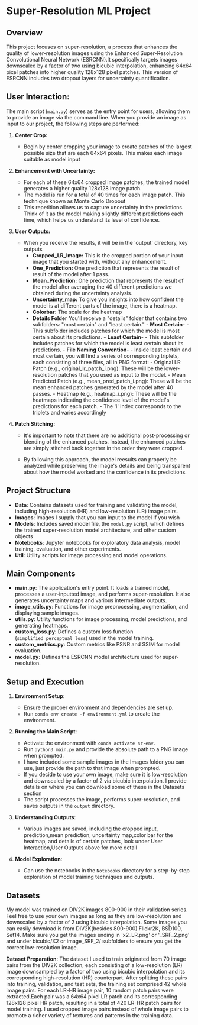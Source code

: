 # Super-Resolution ML Project

## Overview

This project focuses on super-resolution, a process that enhances the quality of lower-resolution images using the Enhanced Super-Resolution Convolutional Neural Network (ESRCNN).It specifically targets images downscaled by a factor of two using bicubic interpolation, enhancing 64x64 pixel patches into higher quality 128x128 pixel patches. This version of ESRCNN includes two dropout layers for uncertainty quantification.

## User Interaction:
The main script (`main.py`) serves as the entry point for users, allowing them to provide an image via the command line. When you provide an image as input to our project, the following steps are performed:

1. **Center Crop:**
   - Begin by center cropping your image to create patches of the largest possible size that are each 64x64 pixels. This makes each image suitable as model input
2. **Enhancement with Uncertainty:**
   - For each of these 64x64 cropped image patches, the trained model generates a higher quality 128x128 image patch.
   - The model is run for a total of 40 times for each image patch. This technique known as Monte Carlo Dropout
   - This repetition allows us to capture uncertainty in the predictions. Think of it as the model making slightly different predictions each time, which helps us understand its level of confidence.

3. **User Outputs:**
   - When you receive the results, it will be in the 'output' directory, key outputs
     - **Cropped_LR_Image:** This is the cropped portion of your input image that you started with, without any enhancement.
      - **One_Prediction:** One prediction that represents the result of result of the model after 1 pass.
     - **Mean_Prediction:** One prediction that represents the result of the model after averaging the 40 different predictions we obtained during the uncertainty analysis.
     - **Uncertainty_map:** To give you insights into how confident the model is at different parts of the image, there is a heatmap. 
      - **Colorbar:** The scale for the heatmap
      - **Details Folder** You'll receive a "details" folder that contains two subfolders: "most certain" and "least certain."
            - **Most Certain**-
                - This subfolder includes patches for which the model is most certain about its predictions.
            - **Least Certain**-
                - This subfolder includes patches for which the model is least certain about its predictions.
            -  **File Naming Convention**-
                - Inside least certain and most certain, you will find a series of corresponding triplets, each consisting of three files, all in PNG format:
                - Original LR Patch (e.g., original_lr_patch_i.png): These will be the lower-resolution patches that you used as input to the model.
                - Mean Predicted Patch (e.g., mean_pred_patch_i.png): These will be the mean enhanced patches generated by the model after 40 passes. 
                - Heatmap (e.g., heatmap_i.png): These will be the heatmaps indicating the confidence level of the model's predictions for each patch.
                - The 'i' index corresponds to the triplets and varies accordingly


4. **Patch Stitching:**
   - It's important to note that there are no additional post-processing or blending of the enhanced patches. Instead, the enhanced patches are simply stitched back together in the order they were cropped.
   
    - By following this approach, the model reesults can properly be analyzed while preserving the image's details and being transparent about how the model worked and the confidence in its predictions.


## Project Structure

- **Data**: Contains datasets used for training and validating the model, including high-resolution (HR) and low-resolution (LR) image pairs.
- **Images**: Images I supply that you can input to the model if you wish
- **Models**: Includes saved model file, the `model.py` script, which defines the trained super-resolution model architecture, and other custom objects  
- **Notebooks**: Jupyter notebooks for exploratory data analysis, model training, evaluation, and other experiments.
- **Util**: Utility scripts for image processing and model operations.

## Main Components

- **main.py**: The application's entry point. It loads a trained model, processes a user-inputted image, and performs super-resolution. It also generates uncertainty maps and various intermediate outputs.
- **image_utils.py**: Functions for image preprocessing, augmentation, and displaying sample images.
- **utils.py**: Utility functions for image processing, model predictions, and generating heatmaps.
- **custom_loss.py**: Defines a custom loss function (`simplified_perceptual_loss`) used in the model training.
- **custom_metrics.py**: Custom metrics like PSNR and SSIM for model evaluation.
- **model.py**: Defines the ESRCNN model architecture used for super-resolution.

## Setup and Execution

1. **Environment Setup**:
   - Ensure the proper environment and dependencies are set up.
   - Run `conda env create -f environment.yml` to create the environment.

2. **Running the Main Script**:
   - Activate the environment with `conda activate sr-env`.
   - Run `python3 main.py` and provide the absolute path to a PNG image when prompted.
   - I have included some sample images in the Images folder you can use, just provide the path to that image when prompted.
    - If you decide to use your own image, make sure it is low-resolution and downscaled by a factor of 2 via bicubic interpolation. I provide details on where you can download some of these in the Datasets section
   - The script processes the image, performs super-resolution, and saves outputs in the `output` directory.


3. **Understanding Outputs**:
   - Various images are saved, including the cropped input, prediction,mean prediction, uncertainty map,color bar for the heatmap, and details of certain patches, look under User Interaction,User Outputs above for more detail

4. **Model Exploration**:
   - Can use the notebooks in the `Notebooks` directory for a step-by-step exploration of model training techniques and outputs.

## Datasets
My model was trained on DIV2K images 800-900 in their validation series. Feel free to use your own images as long as they are low-resolution and downscaled by a factor of 2 using bicubic interpolation. Some images you can easily download is from DIV2K(besides 800-900) Flickr2K, BSD100, Set14. Make sure you get the images ending in 'x2_LR.png' or  '_SRF_2.png' and under bicubic/X2 or image_SRF_2/ subfolders to ensure you get the correct low-resolution image. 

**Dataset Preparation**:
The dataset I used to train originated from 70 image pairs from the DIV2K collection, each consisting of a low-resolution (LR) image downsampled by a factor of two using bicubic interpolation and its corresponding high-resolution (HR) counterpart. After splitting these pairs into training, validation, and test sets, the training set comprised 42 whole image pairs. For each LR-HR image pair, 10 random patch pairs were extracted.Each pair was a 64x64 pixel LR patch and its corresponding 128x128 pixel HR patch, resulting in a total of 420 LR-HR patch pairs for model training. I used cropped image pairs instead of whole image pairs to promote a richer variety of textures and patterns in the training data.
